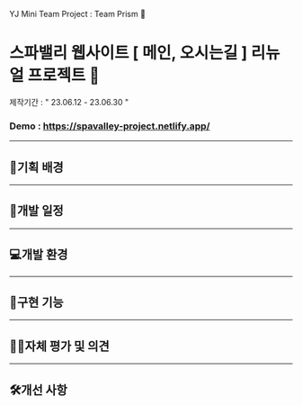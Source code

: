  YJ Mini Team Project : Team Prism 🌈

# 스파밸리 웹사이트 [ 메인, 오시는길 ] 리뉴얼 프로젝트 🥽 <br>
제작기간 : " 23.06.12 - 23.06.30 " <br>

### Demo : https://spavalley-project.netlify.app/

***

## 🧾기획 배경 

***

## 📅개발 일정 

***

## 💻개발 환경

***

## 📲구현 기능

***

## 👨‍💻자체 평가 및 의견

***

## 🛠️개선 사항
